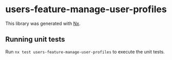 # users-feature-manage-user-profiles

This library was generated with [Nx](https://nx.dev).

## Running unit tests

Run `nx test users-feature-manage-user-profiles` to execute the unit tests.
